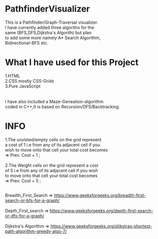 # PathfinderVisualizer

This is a Pathfinder/Graph-Traversal visualizer.</br>
I have currently added three algoriths for the </br>
same (BFS,DFS,Dijkstra's Algorith) but plan </br>
to add some more namely A* Search Algorithm,</br>
Bidirectional-BFS etc.

# What I have used for this Project

1.HTML </br>
2.CSS mostly CSS-Grids </br>
3.Pure JavaScript </br>
</br>
</br>
I have also included a Maze-Geneation-algorithm </br>
coded in C++,It is based on Recursion/DFS/Backtracking.

# INFO

1.The unvisted/empty cells on the grid represent</br>
   a cost of 1 i.e from any of its adjacent cell if you</br>
   wish to move onto that cell your total cost becomes</br>
   => Prev. Cost + 1 ;
   </br>
   </br>
2.The Weight cells on the grid represent a cost</br>
   of 5 i.e from any of its adjacent cell if you wish </br>
   to move onto that cell your total cost becomes</br>
   => Prev. Cost + 5 ;
   </br>
   </br>
   
  Breadth_First_Search => https://www.geeksforgeeks.org/breadth-first-search-or-bfs-for-a-graph/
  </br></br>
  Depth_First_search => https://www.geeksforgeeks.org/depth-first-search-or-dfs-for-a-graph/
  </br></br>
  Dijkstra's Algorithm => https://www.geeksforgeeks.org/dijkstras-shortest-path-algorithm-greedy-algo-7/
  </br></br>

 
